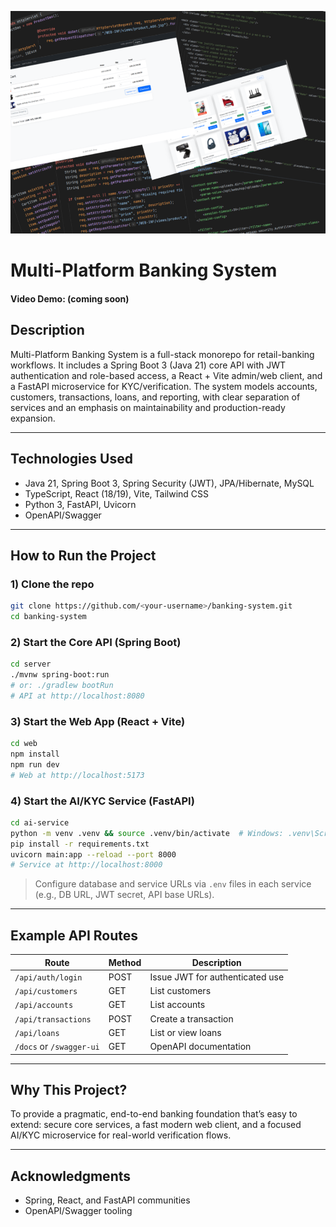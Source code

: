 ![Project cover](cover.png)

# Multi-Platform Banking System
#### Video Demo: (coming soon)

## Description
Multi-Platform Banking System is a full-stack monorepo for retail-banking workflows. It includes a Spring Boot 3 (Java 21) core API with JWT authentication and role-based access, a React + Vite admin/web client, and a FastAPI microservice for KYC/verification. The system models accounts, customers, transactions, loans, and reporting, with clear separation of services and an emphasis on maintainability and production-ready expansion.

---

## Technologies Used
- Java 21, Spring Boot 3, Spring Security (JWT), JPA/Hibernate, MySQL
- TypeScript, React (18/19), Vite, Tailwind CSS
- Python 3, FastAPI, Uvicorn
- OpenAPI/Swagger

---

## How to Run the Project

### 1) Clone the repo
```bash
git clone https://github.com/<your-username>/banking-system.git
cd banking-system
```

### 2) Start the Core API (Spring Boot)
```bash
cd server
./mvnw spring-boot:run
# or: ./gradlew bootRun
# API at http://localhost:8080
```

### 3) Start the Web App (React + Vite)
```bash
cd web
npm install
npm run dev
# Web at http://localhost:5173
```

### 4) Start the AI/KYC Service (FastAPI)
```bash
cd ai-service
python -m venv .venv && source .venv/bin/activate  # Windows: .venv\Scripts\activate
pip install -r requirements.txt
uvicorn main:app --reload --port 8000
# Service at http://localhost:8000
```

> Configure database and service URLs via `.env` files in each service (e.g., DB URL, JWT secret, API base URLs).

---

## Example API Routes
| Route                    | Method | Description                     |
|--------------------------|--------|---------------------------------|
| `/api/auth/login`        | POST   | Issue JWT for authenticated use |
| `/api/customers`         | GET    | List customers                  |
| `/api/accounts`          | GET    | List accounts                   |
| `/api/transactions`      | POST   | Create a transaction            |
| `/api/loans`             | GET    | List or view loans              |
| `/docs` or `/swagger-ui` | GET    | OpenAPI documentation           |

---

## Why This Project?
To provide a pragmatic, end-to-end banking foundation that’s easy to extend: secure core services, a fast modern web client, and a focused AI/KYC microservice for real-world verification flows.

---

## Acknowledgments
- Spring, React, and FastAPI communities
- OpenAPI/Swagger tooling
